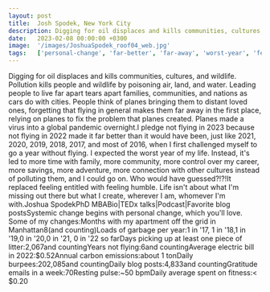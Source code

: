 ```yaml
---
layout: post
title:  Josh Spodek, New York City
description: Digging for oil displaces and kills communities, cultures, and wildlife. Pollution kills people and wildlife by poisoning air, land, and water. Leadin...
date:   2023-02-08 00:00:00 +0300
image:  '/images/JoshuaSpodek_roof04_web.jpg'
tags:   ['personal-change', 'far-better', 'far-away', 'worst-year', 'feeling-humble', '2022-made', 'people-think', 'leading-people']
---
```

Digging for oil displaces and kills communities, cultures, and wildlife. Pollution kills people and wildlife by poisoning air, land, and water. Leading people to live far apart tears apart families, communities, and nations as cars do with cities. People think of planes bringing them to distant loved ones, forgetting that flying in general makes them far away in the first place, relying on planes to fix the problem that planes created. Planes made a virus into a global pandemic overnight.I pledge not flying in 2023 because not flying in 2022 made it far better than it would have been, just like 2021, 2020, 2019, 2018, 2017, and most of 2016, when I first challenged myself to go a year without flying. I expected the worst year of my life. Instead, it's led to more time with family, more community, more control over my career, more savings, more adventure, more connection with other cultures instead of polluting them, and I could go on. Who would have guessed?!?!It replaced feeling entitled with feeling humble. Life isn't about what I'm missing out there but what I create, wherever I am, whomever I'm with.Joshua SpodekPhD MBABio|TEDx talks|Podcast|Favorite blog postsSystemic change begins with personal change, which you'll love. Some of my changes:Months with my apartment off the grid in Manhattan8(and counting)Loads of garbage per year:1 in '17, 1 in '18,1 in '19,0 in '20,0 in '21, 0 in '22 so farDays picking up at least one piece of litter:2,067and countingYears not flying:6and countingAverage electric bill in 2022:$0.52Annual carbon emissions:about 1 tonDaily burpees:202,085and countingDaily blog posts:4,833and countingGratitude emails in a week:70Resting pulse:~50 bpmDaily average spent on fitness:< $0.20

